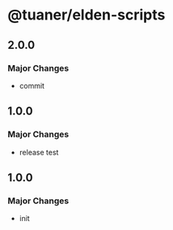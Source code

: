 # @tuaner/elden-scripts

## 2.0.0

### Major Changes

- commit

## 1.0.0

### Major Changes

- release test

## 1.0.0

### Major Changes

- init
